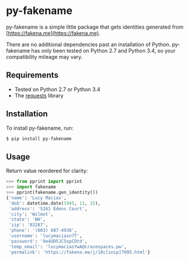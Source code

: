 py-fakename
===========
py-fakename is a simple little package that gets identities generated from [https://fakena.me](https://fakena.me). 

There are no additional dependencies past an installation of Python. py-fakename has only been tested on Python 2.7 and
Python 3.4, so your compatibility mileage may vary.

Requirements
------------

* Tested on Python 2.7 or Python 3.4
* The [requests](https://github.com/kennethreitz/requests) library

Installation
------------

To install py-fakename, run:
    
```bash
$ pip install py-fakename
```

Usage
-----

Return value reordered for clarity:

```python
>>> from pprint import pprint
>>> import fakename
>>> pprint(fakename.gen_identity())
{'name': 'Lucy Macias',
 'dob': datetime.date(1945, 11, 15),
 'address': '5261 Edens Court',
 'city': 'Wilmot',
 'state': 'NH',
 'zip': '03287',
 'phone': '(603) 687-4938',
 'username': 'lucymaciasn7T',
 'password': '9e4UD5JC5spCDtd',
 'temp_email': 'lucymaciasYwA@crazespaces.pw',
 'permalink': 'https://fakena.me/j/18c[snip]7095.html'}
```